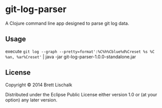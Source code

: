 # git-log-parser

A Clojure command line app designed to parse git log data.

## Usage

execute `git log --graph --pretty=format':%C%h%Cblue%d%Creset %s %C %an, %ar%Creset'` | java -jar git-log-parser-1.0.0-standalone.jar

## License

Copyright © 2014 Brett Lischalk

Distributed under the Eclipse Public License either version 1.0 or (at
your option) any later version.
